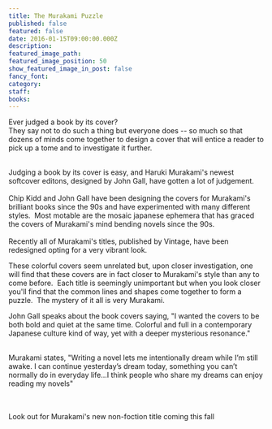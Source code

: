 ```yaml
---
title: The Murakami Puzzle
published: false
featured: false
date: 2016-01-15T09:00:00.000Z
description:
featured_image_path:
featured_image_position: 50
show_featured_image_in_post: false
fancy_font:
category:
staff:
books:
---
```



Ever judged a book by its cover?
<br>They say not to do such a thing but everyone does -- so much so that dozens of minds come together to design a cover that will entice a reader to pick up a tome and to investigate it further.&nbsp;
<br>&nbsp;

Judging a book by its cover is easy, and Haruki Murakami's newest softcover editons, designed by John Gall, have gotten a lot of judgement.
<br>
<br>Chip Kidd and John Gall have been designing the covers for Murakami's brilliant books since the 90s and have experimented with many different styles.&nbsp; Most motable are the mosaic japanese ephemera that has graced the covers of Murakami's mind bending novels since the 90s.
<br>
<br>Recently all of Murakami's titles, published by Vintage, have been redesigned opting for a very vibrant look.

These colorful covers seem unrelated but, upon closer investigation, one will find that these covers are in fact closer to Murakami's style than any to come before.&nbsp; Each title is seemingly unimportant but when you look closer you'll find that the common lines and shapes come together to form a puzzle.&nbsp; The mystery of it all is very Murakami.

John Gall speaks about the book covers saying, "I wanted the covers to be both bold and quiet at the same time. Colorful and full in a contemporary Japanese culture kind of way, yet with a deeper mysterious resonance."
<br>&nbsp;

Murakami states, "Writing a novel lets me intentionally dream while I’m still awake. I can continue yesterday’s dream today, something you can’t normally do in everyday life...I think people who share my dreams can enjoy reading my novels"
<br>
<br>&nbsp;

Look out for Murakami's new non-foction title coming this fall